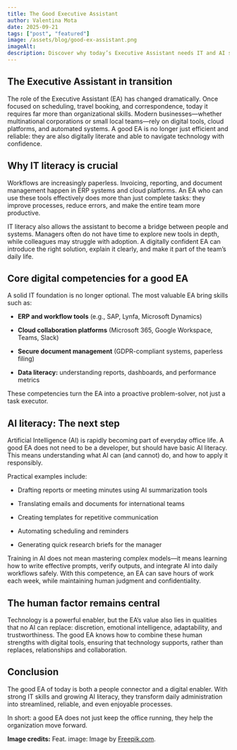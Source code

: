 ```yaml
---
title: The Good Executive Assistant
author: Valentina Mota
date: 2025-09-21
tags: ["post", "featured"]
image: /assets/blog/good-ex-assistant.png
imageAlt: 
description: Discover why today’s Executive Assistant needs IT and AI skills. From ERP to AI tools, digital literacy is key to supporting teams effectively.
---
```


## The Executive Assistant in transition

The role of the Executive Assistant (EA) has changed dramatically. Once focused on scheduling, travel booking, and correspondence, today it requires far more than organizational skills. Modern businesses—whether multinational corporations or small local teams—rely on digital tools, cloud platforms, and automated systems. A good EA is no longer just efficient and reliable: they are also digitally literate and able to navigate technology with confidence.

## Why IT literacy is crucial

Workflows are increasingly paperless. Invoicing, reporting, and document management happen in ERP systems and cloud platforms. An EA who can use these tools effectively does more than just complete tasks: they improve processes, reduce errors, and make the entire team more productive.

IT literacy also allows the assistant to become a bridge between people and systems. Managers often do not have time to explore new tools in depth, while colleagues may struggle with adoption. A digitally confident EA can introduce the right solution, explain it clearly, and make it part of the team’s daily life.

## Core digital competencies for a good EA

A solid IT foundation is no longer optional. The most valuable EA bring skills such as:

- **ERP and workflow tools** (e.g., SAP, Lynfa, Microsoft Dynamics)

- **Cloud collaboration platforms** (Microsoft 365, Google Workspace, Teams, Slack)

- **Secure document management** (GDPR-compliant systems, paperless filing)

- **Data literacy:** understanding reports, dashboards, and performance metrics

These competencies turn the EA into a proactive problem-solver, not just a task executor.

## AI literacy: The next step

Artificial Intelligence (AI) is rapidly becoming part of everyday office life. A good EA does not need to be a developer, but should have basic AI literacy. This means understanding what AI can (and cannot) do, and how to apply it responsibly.

Practical examples include:

- Drafting reports or meeting minutes using AI summarization tools

- Translating emails and documents for international teams

- Creating templates for repetitive communication

- Automating scheduling and reminders

- Generating quick research briefs for the manager

Training in AI does not mean mastering complex models—it means learning how to write effective prompts, verify outputs, and integrate AI into daily workflows safely. With this competence, an EA can save hours of work each week, while maintaining human judgment and confidentiality.

## The human factor remains central

Technology is a powerful enabler, but the EA’s value also lies in qualities that no AI can replace: discretion, emotional intelligence, adaptability, and trustworthiness. The good EA knows how to combine these human strengths with digital tools, ensuring that technology supports, rather than replaces, relationships and collaboration.

## Conclusion

The good EA of today is both a people connector and a digital enabler. With strong IT skills and growing AI literacy, they transform daily administration into streamlined, reliable, and even enjoyable processes.

In short: a good EA does not just keep the office running, they help the organization move forward.

**Image credits:**
Feat. image: Image by [Freepik.com]([https://unsplash.com/](https://www.freepik.com/free-vector/flat-business-people-collection_13818711.htm)).







